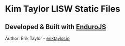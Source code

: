 # Kim Taylor LISW Static Files
## Developed & Built with [EnduroJS](https://www.endurojs.com/)

Author: Erik Taylor - [eriktaylor.io](https://eriktaylor.io/)
